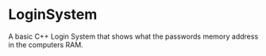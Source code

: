 # LoginSystem
A basic C++ Login System that shows what the passwords memory address in the computers RAM.
